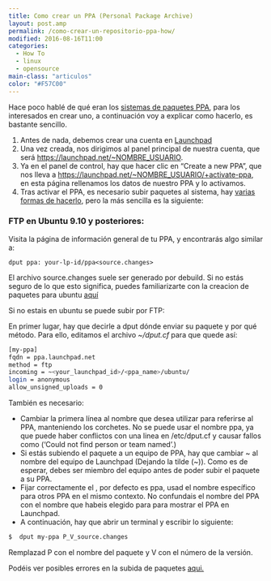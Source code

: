 ```yaml
---
title: Como crear un PPA (Personal Package Archive)
layout: post.amp
permalink: /como-crear-un-repositorio-ppa-how/
modified: 2016-08-16T11:00
categories:
  - How To
  - linux
  - opensource
main-class: "articulos"
color: "#F57C00"
---
```


Hace poco hablé de qué eran los [sistemas de paquetes PPA][1], para los interesados en crear uno, a continuación voy a explicar como hacerlo, es bastante sencillo.

<!--ad-->

1. Antes de nada, debemos crear una cuenta en <a href="https://login.launchpad.net/+new_account" target="_blank">Launchpad</a>
2. Una vez creada, nos dirigimos al panel principal de nuestra cuenta, que será https://launchpad.net/~NOMBRE_USUARIO.
3. Ya en el panel de control, hay que hacer clic en &#8220;Create a new PPA&#8221;, que nos lleva a https://launchpad.net/~NOMBRE_USUARIO/+activate-ppa, en esta página rellenamos los datos de nuestro PPA y lo activamos.
4. Tras activar el PPA, es necesario subir paquetes al sistema, hay <a target="_blank" href="https://help.launchpad.net/Packaging/PPA/Uploading">varias formas de hacerlo</a>, pero la más sencilla es la siguiente:

### FTP en Ubuntu 9.10 y posteriores:

Visita la página de información general de tu PPA, y encontrarás algo similar a:

`dput ppa: your-lp-id/ppa<source.changes>`

El archivo source.changes suele ser generado por debuild. Si no estás seguro de lo que esto significa, puedes familiarizarte con la creacion de paquetes para ubuntu <a target="_blank" href="https://wiki.ubuntu.com/PackagingGuide">aquí</a>

Si no estais en ubuntu se puede subir por FTP:

En primer lugar, hay que decirle a dput dónde enviar su paquete y por qué método. Para ello, editamos el archivo *~/dput.cf* para que quede así:

```bash
[my-ppa]
fqdn = ppa.launchpad.net
method = ftp
incoming = ~<your_launchpad_id>/<ppa_name>/ubuntu/
login = anonymous
allow_unsigned_uploads = 0
```

También es necesario:

* Cambiar la primera línea al nombre que desea utilizar para referirse al PPA, manteniendo los corchetes. No se puede usar el nombre ppa, ya que puede haber conflictos con una linea en /etc/dput.cf y causar fallos como (&#8216;Could not find person or team named&#8217;.)
* Si estás subiendo el paquete a un equipo de PPA, hay que cambiar ~<your-launchpad-id> al nombre del equipo de Launchpad (Dejando la tilde (~)). Como es de esperar, debes ser miembro del equipo antes de poder subir el paquete a su PPA.
* Fijar correctamente el <ppa-name>, por defecto es ppa, usad el nombre específico para otros PPA en el mismo contexto. No confundais el nombre del PPA con el nombre que habeis elegido para para mostrar el PPA en Launchpad.
* A continuación, hay que abrir un terminal y escribir lo siguiente:

```bash
$  dput my-ppa P_V_source.changes
```

Remplazad P con el nombre del paquete y V con el número de la versión.

Podéis ver posibles errores en la subida de paquetes <a href="https://help.launchpad.net/Packaging/UploadErrors" target="_blank">aqui.</a>  

 [1]: /que-son-los-ppa-what-ppa-is/
